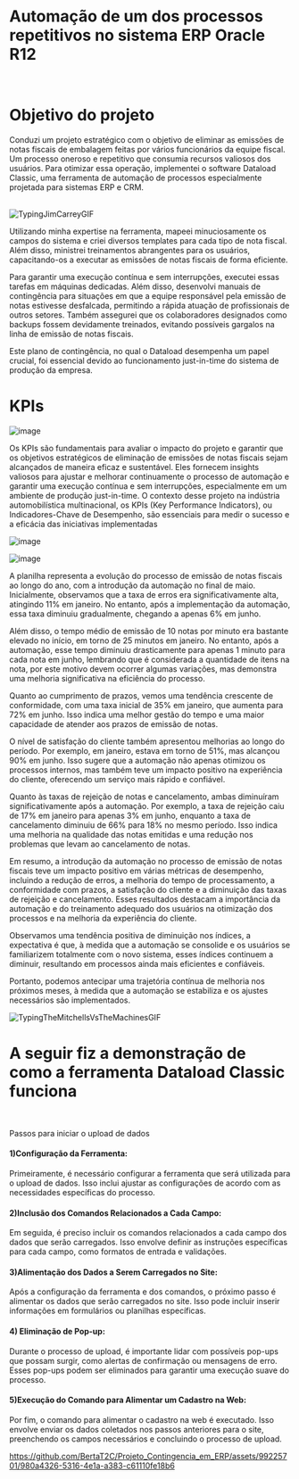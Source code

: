 <!DOCTYPE html>
<html>
<head>
<body> 
    <h1>Automação de um dos processos repetitivos no sistema ERP Oracle R12</h1>
<br>
     <h1>Objetivo do projeto</h1>
<div style='text-align:right'> 
    </div>
Conduzi um projeto estratégico com o objetivo de eliminar as emissões de notas fiscais de embalagem feitas por vários funcionários da equipe fiscal. Um processo oneroso e repetitivo que consumia recursos valiosos dos usuários. Para otimizar essa operação, implementei o software Dataload Classic, uma ferramenta de automação de processos especialmente projetada para sistemas ERP e CRM.
<br ><br>

![TypingJimCarreyGIF](https://github.com/BertaT2C/Projeto_Automacao_EmissaodeNF_em_ERP/assets/99225701/46a0d1de-c551-4587-9ea4-3c0d3da7d908)

  
Utilizando minha expertise na ferramenta, mapeei minuciosamente os campos do sistema e criei diversos templates para cada tipo de nota fiscal. Além disso, ministrei treinamentos abrangentes para os usuários, capacitando-os a executar as emissões de notas fiscais de forma eficiente.
<br >

Para garantir uma execução contínua e sem interrupções, executei essas tarefas em máquinas dedicadas. Além disso, desenvolvi manuais de contingência para situações em que a equipe responsável pela emissão de notas estivesse desfalcada, permitindo a rápida atuação de profissionais de outros setores. Também assegurei que os colaboradores designados como backups fossem devidamente treinados, evitando possíveis gargalos na linha de emissão de notas fiscais.
<br >

Este plano de contingência, no qual o Dataload desempenha um papel crucial, foi essencial devido ao funcionamento just-in-time do sistema de produção da empresa.

<h1>KPIs</h1>

![image](https://github.com/BertaT2C/Projeto_Contingencia_Emissao_em_ERP/assets/99225701/8c73d12e-8b61-429f-b996-9f5bebc79149)

Os KPIs são fundamentais para avaliar o impacto do projeto e garantir que os objetivos estratégicos de eliminação de emissões de notas fiscais sejam alcançados de maneira eficaz e sustentável. Eles fornecem insights valiosos para ajustar e melhorar continuamente o processo de automação e garantir uma execução contínua e sem interrupções, especialmente em um ambiente de produção just-in-time.
O contexto desse projeto na indústria automobilística multinacional, os KPIs (Key Performance Indicators), ou Indicadores-Chave de Desempenho, são essenciais para medir o sucesso e a eficácia das iniciativas implementadas


![image](https://github.com/BertaT2C/Projeto_Contingencia_Emissao_em_ERP/assets/99225701/548194dc-e88b-493a-8fb6-88b4194b0685)

![image](https://github.com/BertaT2C/Projeto_Contingencia_Emissao_em_ERP/assets/99225701/b0f811d2-a241-47ac-8c93-5f600346d8a3)

A planilha representa a evolução do processo de emissão de notas fiscais ao longo do ano, com a introdução da automação no final de maio. Inicialmente, observamos que a taxa de erros era significativamente alta, atingindo 11% em janeiro. No entanto, após a implementação da automação, essa taxa diminuiu gradualmente, chegando a apenas 6% em junho.

Além disso, o tempo médio de emissão de 10 notas por minuto era bastante elevado no início, em torno de 25 minutos em janeiro. No entanto, após a automação, esse tempo diminuiu drasticamente para apenas 1 minuto para cada nota em junho, lembrando que é considerada a quantidade de itens na nota, por este motivo devem ocorrer algumas variações, mas demonstra uma melhoria significativa na eficiência do processo.

Quanto ao cumprimento de prazos, vemos uma tendência crescente de conformidade, com uma taxa inicial de 35% em janeiro, que aumenta para 72% em junho. Isso indica uma melhor gestão do tempo e uma maior capacidade de atender aos prazos de emissão de notas.

O nível de satisfação do cliente também apresentou melhorias ao longo do período. Por exemplo, em janeiro, estava em torno de 51%, mas alcançou 90% em junho. Isso sugere que a automação não apenas otimizou os processos internos, mas também teve um impacto positivo na experiência do cliente, oferecendo um serviço mais rápido e confiável.

Quanto às taxas de rejeição de notas e cancelamento, ambas diminuíram significativamente após a automação. Por exemplo, a taxa de rejeição caiu de 17% em janeiro para apenas 3% em junho, enquanto a taxa de cancelamento diminuiu de 66% para 18% no mesmo período. Isso indica uma melhoria na qualidade das notas emitidas e uma redução nos problemas que levam ao cancelamento de notas.

Em resumo, a introdução da automação no processo de emissão de notas fiscais teve um impacto positivo em várias métricas de desempenho, incluindo a redução de erros, a melhoria do tempo de processamento, a conformidade com prazos, a satisfação do cliente e a diminuição das taxas de rejeição e cancelamento. Esses resultados destacam a importância da automação e do treinamento adequado dos usuários na otimização dos processos e na melhoria da experiência do cliente.

Observamos uma tendência positiva de diminuição nos índices, a expectativa é que, à medida que a automação se consolide e os usuários se familiarizem totalmente com o novo sistema, esses índices continuem a diminuir, resultando em processos ainda mais eficientes e confiáveis.

Portanto, podemos antecipar uma trajetória contínua de melhoria nos próximos meses, à medida que a automação se estabiliza e os ajustes necessários são implementados.

![TypingTheMitchellsVsTheMachinesGIF](https://github.com/BertaT2C/Projeto_Automacao_EmissaodeNF_em_ERP/assets/99225701/4e1cbda6-705e-442f-ac2b-7daf633e8894)

##

 <h1>A seguir fiz a demonstração de como a ferramenta Dataload Classic funciona</h1>
<br >

Passos para iniciar o upload de dados
<br >
#### 1)Configuração da Ferramenta:
Primeiramente, é necessário configurar a ferramenta que será utilizada para o upload de dados. Isso inclui ajustar as configurações de acordo com as necessidades específicas do processo.
<br >
#### 2)Inclusão dos Comandos Relacionados a Cada Campo:
Em seguida, é preciso incluir os comandos relacionados a cada campo dos dados que serão carregados. Isso envolve definir as instruções específicas para cada campo, como formatos de entrada e validações.
<br >
#### 3)Alimentação dos Dados a Serem Carregados no Site:
Após a configuração da ferramenta e dos comandos, o próximo passo é alimentar os dados que serão carregados no site. Isso pode incluir inserir informações em formulários ou planilhas específicas.
<br >
#### 4) Eliminação de Pop-up:
Durante o processo de upload, é importante lidar com possíveis pop-ups que possam surgir, como alertas de confirmação ou mensagens de erro. Esses pop-ups podem ser eliminados para garantir uma execução suave do processo.
<br >
#### 5)Execução do Comando para Alimentar um Cadastro na Web:
Por fim, o comando para alimentar o cadastro na web é executado. Isso envolve enviar os dados coletados nos passos anteriores para o site, preenchendo os campos necessários e concluindo o processo de upload.
<br >


https://github.com/BertaT2C/Projeto_Contingencia_em_ERP/assets/99225701/980a4326-5316-4e1a-a383-c61110fe18b6








  </body>
  </html>

